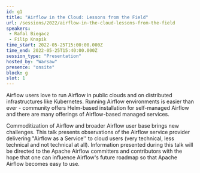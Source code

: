 ```yaml
---
id: g1
title: "Airflow in the Cloud: Lessons from the Field"
url: /sessions/2022/airflow-in-the-cloud-lessons-from-the-field
speakers:
 - Rafal Biegacz
 - Filip Knapik
time_start: 2022-05-25T15:00:00.000Z
time_end: 2022-05-25T15:40:00.000Z
session_type: "Presentation"
hosted_by: "Warsaw"
presence: "onsite"
block: g
slot: 1
---
```


Airflow users love to run Airflow in public clouds and on distributed infrastructures like Kubernetes. Running Airflow environments is easier than ever - community offers Helm-based installation for self-managed Airflow and there are many offerings of Airflow-based managed services. 
 
 
 
 Commoditization of Airflow and broader Airflow user base brings new challenges. This talk presents observations of the Airflow service provider delivering "Airflow as a Service'' to cloud users (very technical, less technical and not technical at all). Information presented during this talk will be directed to the Apache Airflow committers and contributors with the hope that one can influence Airflow's future roadmap so that Apache Airflow becomes easy to use.